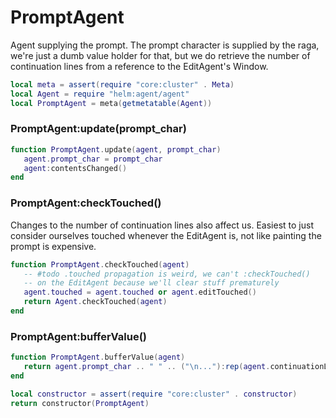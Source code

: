 # PromptAgent

Agent supplying the prompt\. The prompt character is supplied by the raga,
we're just a dumb value holder for that, but we do retrieve the number of
continuation lines from a reference to the EditAgent's Window\.

```lua
local meta = assert(require "core:cluster" . Meta)
local Agent = require "helm:agent/agent"
local PromptAgent = meta(getmetatable(Agent))
```


### PromptAgent:update\(prompt\_char\)

```lua
function PromptAgent.update(agent, prompt_char)
   agent.prompt_char = prompt_char
   agent:contentsChanged()
end
```


### PromptAgent:checkTouched\(\)

Changes to the number of continuation lines also affect us\. Easiest to just
consider ourselves touched whenever the EditAgent is, not like painting the
prompt is expensive\.

```lua
function PromptAgent.checkTouched(agent)
   -- #todo .touched propagation is weird, we can't :checkTouched()
   -- on the EditAgent because we'll clear stuff prematurely
   agent.touched = agent.touched or agent.editTouched()
   return Agent.checkTouched(agent)
end
```


### PromptAgent:bufferValue\(\)

```lua
function PromptAgent.bufferValue(agent)
   return agent.prompt_char .. " " .. ("\n..."):rep(agent.continuationLines())
end
```


```lua
local constructor = assert(require "core:cluster" . constructor)
return constructor(PromptAgent)
```
